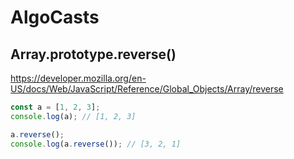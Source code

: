 # AlgoCasts

## Array.prototype.reverse()

https://developer.mozilla.org/en-US/docs/Web/JavaScript/Reference/Global_Objects/Array/reverse

```js
const a = [1, 2, 3];
console.log(a); // [1, 2, 3]

a.reverse();
console.log(a.reverse()); // [3, 2, 1]
```
